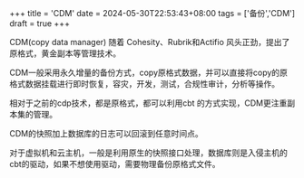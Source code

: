 +++
title = 'CDM'
date = 2024-05-30T22:53:43+08:00
tags = ['备份','CDM']
draft = true
+++

CDM(copy data manager) 随着 Cohesity、Rubrik和Actifio 风头正劲，提出了原格式，黄金副本等管理技术。

CDM一般采用永久增量的备份方式，copy原格式数据，并可以直接将copy的原格式数据挂载进行即时恢复，容灾，开发，测试，合规性审计，分析等操作。

相对于之前的cdp技术，都是原格式，都可以利用cbt 的方式实现，CDM更注重副本集的管理。

CDM的快照加上数据库的日志可以回滚到任意时间点。

对于虚拟机和云主机，一般是利用原生的快照接口处理，数据库则是入侵主机的cbt的驱动，如果不想使用驱动，需要物理备份原格式文件。
